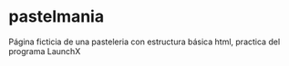 # pastelmania
Página ficticia de una pasteleria con estructura básica html, practica del programa LaunchX
